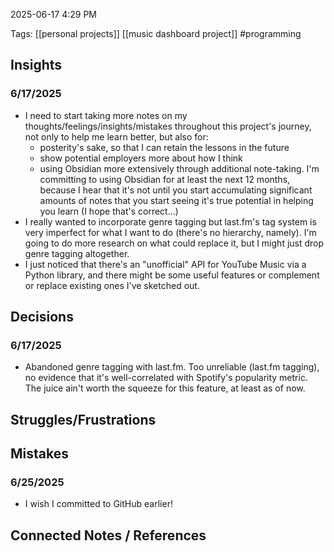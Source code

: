 2025-06-17 4:29 PM


Tags: [[personal projects]] [[music dashboard project]] #programming 

## **Insights**

### 6/17/2025
- I need to start taking more notes on my thoughts/feelings/insights/mistakes throughout this project's journey, not only to help me learn better, but also for:
	- posterity's sake, so that I can retain the lessons in the future
	- show potential employers more about how I think
	- using Obsidian more extensively through additional note-taking. I'm committing to using Obsidian for at least the next 12 months, because I hear that it's not until you start accumulating significant amounts of notes that you start seeing it's true potential in helping you learn (I hope that's correct...)
- I really wanted to incorporate genre tagging but last.fm's tag system is very imperfect for what I want to do (there's no hierarchy, namely). I'm going to do more research on what could replace it, but I might just drop genre tagging altogether. 
- I just noticed that there's an "unofficial" API for YouTube Music via a Python library, and there might be some useful features or complement or replace existing ones I've sketched out.

## **Decisions**
### 6/17/2025
- Abandoned genre tagging with last.fm. Too unreliable (last.fm tagging), no evidence that it's well-correlated with Spotify's popularity metric. The juice ain't worth the squeeze for this feature, at least as of now.

## **Struggles/Frustrations**

## **Mistakes**
### 6/25/2025
- I wish I committed to GitHub earlier!






## Connected Notes / References

